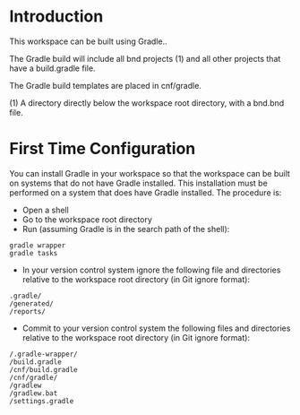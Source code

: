 # Introduction

This workspace can be built using Gradle..

The Gradle build will include all bnd projects (1) and all other projects that
have a build.gradle file.

The Gradle build templates are placed in cnf/gradle.

(1) A directory directly below the workspace root directory, with a bnd.bnd file.


# First Time Configuration

You can install Gradle in your workspace so that the workspace can be built on
systems that do not have Gradle installed. This installation must be performed
on a system that does have Gradle installed. The procedure is:
* Open a shell
* Go to the workspace root directory
* Run (assuming Gradle is in the search path of the shell):

```
gradle wrapper
gradle tasks
```

* In your version control system ignore the following file and directories relative to the workspace root directory (in Git ignore format):

```
.gradle/
/generated/
/reports/
```

* Commit to your version control system the following files and directories relative to the workspace root directory (in Git ignore format):

```
/.gradle-wrapper/
/build.gradle
/cnf/build.gradle
/cnf/gradle/
/gradlew
/gradlew.bat
/settings.gradle
```
